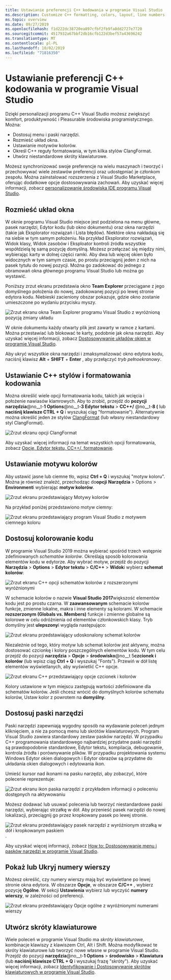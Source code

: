 ```yaml
---
title: Ustawianie preferencji C++ kodowania w programie Visual Studio
ms.description: Customize C++ formatting, colors, layout, line numbers, and menus in the Visual Studio IDE.
ms.topic: overview
ms.date: 09/27/2019
ms.openlocfilehash: f1d222dc38720ea897cfbf2fb9fa0dd2727e7720
ms.sourcegitcommit: 4517932a67bbf2db16cfb122d3bef57a43696242
ms.translationtype: MT
ms.contentlocale: pl-PL
ms.lasthandoff: 10/02/2019
ms.locfileid: "71816350"
---
```

# <a name="set-your-c-coding-preferences-in-visual-studio"></a>Ustawianie preferencji C++ kodowania w programie Visual Studio

Dzięki personalizacji programu C++ Visual Studio możesz zwiększyć komfort, produktywność i Pleasurable środowiska programistycznego. Można:

- Dostosuj menu i paski narzędzi.
- Rozmieść układ okna.
- Ustawianie motywów kolorów.
- Określ C++ reguły formatowania, w tym kilka stylów ClangFormat.
- Utwórz niestandardowe skróty klawiaturowe.

Możesz synchronizować swoje preferencje na wielu maszynach i tworzyć i przechowywać wiele zestawów preferencji oraz udostępniać je członkom zespołu. Można zainstalować rozszerzenia z Visual Studio Marketplace, oferując dodatkowe opcje dostosowywania zachowań. Aby uzyskać więcej informacji, zobacz [personalizowanie środowiska IDE programu Visual Studio](/visualstudio/ide/personalizing-the-visual-studio-ide).

## <a name="arrange-window-layout"></a>Rozmieść układ okna

W oknie programu Visual Studio miejsce jest podzielona na menu główne, pasek narzędzi, Edytor kodu (lub okno dokumentu) oraz okna narzędzi (takie jak Eksplorator rozwiązań i Lista błędów). Niektóre okna nakładają się na siebie w tym samym położeniu. Na przykład Eksplorator rozwiązań, Widok klasy, Widok zasobów i Eksploator kontroli źródła wszystkie współdzielą tę samą pozycję domyślną. Możesz przełączać się między nimi, wybierając karty w dolnej części ramki. Aby dwa lub więcej okien było widocznych w tym samym czasie, po prostu przeciągnij jeden z nich na pasek tytułu do nowej pozycji. Można go zadokować do jednego z obramowań okna głównego programu Visual Studio lub można go wystawić.

Poniższy zrzut ekranu przedstawia okno **Team Explorer** przeciągane z jego domyślnego położenia do nowej, zadokowanej pozycji po lewej stronie edytora kodu. Niebieski zacieniony obszar pokazuje, gdzie okno zostanie umieszczone po wydaniu przycisku myszy.

![Zrzut ekranu okna Team Explorer programu Visual Studio z wyróżnioną pozycją zmiany układu](media/window-layout-move-team-explorer.png)

W oknie dokumentu każdy otwarty plik jest zawarty w ramce z kartami. Można przestawiać lub blokować te karty, podobnie jak okna narzędzi. Aby uzyskać więcej informacji, zobacz [Dostosowywanie układów okien w programie Visual Studio](/visualstudio/ide/customizing-window-layouts-in-visual-studio).

Aby ukryć wszystkie okna narzędzi i zmaksymalizować okno edytora kodu, naciśnij klawisz **Alt** + **SHIFT** + **Enter** , aby przełączyć *tryb pełnoekranowy*.

## <a name="set-c-coding-styles-and-formatting"></a>Ustawianie C++ stylów i formatowania kodowania

Można określić wiele opcji formatowania kodu, takich jak wcięcia i położenie nawiasów klamrowych. Aby to zrobić, przejdź do **pozycji narzędzia**@no__t-**1 Options**@no__t-**3 Edytor tekstu** > **CC++/** @no__t-**8 (** lub **naciśnij klawisze CTRL + Q** i wyszukaj ciąg "formatowanie"). Alternatywnie można określić jeden ze stylów [ClangFormat](https://clang.llvm.org/docs/ClangFormat.html) (lub własny niestandardowy styl ClangFormat).

![Zrzut ekranu opcji ClangFormat](media/clang-format-ide.png)

Aby uzyskać więcej informacji na temat wszystkich opcji formatowania, zobacz [Opcje, Edytor tekstu, CC++/, formatowanie](/visualstudio/ide/reference/options-text-editor-c-cpp-formatting).

## <a name="set-the-color-theme"></a>Ustawianie motywu kolorów

Aby ustawić jasne lub ciemne tło, wpisz **Ctrl + Q** i wyszukaj "motyw koloru". Można je również znaleźć, przechodząc do**opcji** **Narzędzia** >  Options  > **Environment**i wybierając **motyw kolorów**.

![Zrzut ekranu przedstawiający Motywy kolorów](media/tools-options-color-theme.png)

Na przykład poniżej przedstawiono motyw ciemny:

![Zrzut ekranu przedstawiający program Visual Studio z motywem ciemnego koloru](media/tools-options-dark-theme.png)

## <a name="customize-code-colorization"></a>Dostosuj kolorowanie kodu

W programie Visual Studio 2019 można wybierać spośród trzech wstępnie zdefiniowanych *schematów kolorów*. Określają sposób kolorowania elementów kodu w edytorze. Aby wybrać motyw, przejdź do pozycji **Narzędzia** > **Options** > **Edytor tekstu** > **C/C++**  > **Widok**i wybierz **schemat kolorów**:

![Zrzut ekranu C++ opcji schematów kolorów z rozszerzonymi wyróżnionymi](media/color-schemes.png)

W schemacie kolorów o nazwie **Visual Studio 2017**większość elementów kodu jest po prostu czarna. W **zaawansowanym** schemacie kolorów funkcje, zmienne lokalne, makra i inne elementy są kolorami. W schemacie **rozszerzonym (Globals vs. Members)** funkcje i zmienne globalne są kolorowe w celu odróżnienia od elementów członkowskich klasy. Tryb domyślny jest **ulepszony**i wygląda następująco:

![Zrzut ekranu przedstawiający udoskonalony schemat kolorów](media/color-scheme-enhanced.png)

Niezależnie od tego, który motyw lub schemat kolorów jest aktywny, można dostosować czcionkę i kolory poszczególnych elementów kodu. W tym celu przejdź do pozycji **narzędzia** > **Opcje** > **środowisko**@no__t 5**czcionek i kolorów** (lub wpisz ciąg **Ctrl + Q** i wyszukaj "Fonts"). Przewiń w dół listę elementów wyświetlanych, aby wyświetlić C++ opcje.

![Zrzut ekranu C++ przedstawiający opcje czcionek i kolorów](media/tools-options-cpp-colors.png)

Kolory ustawione w tym miejscu zastępują wartości zdefiniowane dla schematów kolorów. Jeśli chcesz wrócić do domyślnych kolorów schematu kolorów, Ustaw kolor z powrotem na **domyślny**.

## <a name="customize-the-toolbars"></a>Dostosuj paski narzędzi

Paski narzędzi zapewniają wygodny sposób na wydawanie poleceń jednym kliknięciem, a nie za pomocą menu lub skrótów klawiaturowych. Program Visual Studio zawiera standardowy zestaw pasków narzędzi. W przypadku C++ programowania standardowego najbardziej przydatne paski narzędzi są prawdopodobnie standardowe, Edytor tekstu, kompilacja, debugowanie, kontrola źródła i porównywanie plików. W przypadku projektowania systemu Windows Edytor okien dialogowych i Edytor obrazów są przydatne do układania okien dialogowych i edytowania ikon.

Umieść kursor nad ikonami na pasku narzędzi, aby zobaczyć, które polecenie reprezentuje:

![Zrzut ekranu ikon paska narzędzi z przykładem informacji o poleceniu dostępnych na aktywowaniu](media/toolbar-mouse-hover.png)

Możesz dodawać lub usuwać polecenia lub tworzyć niestandardowe paski narzędzi, wybierając strzałkę w dół. Aby przenieść pasek narzędzi do nowej lokalizacji, przeciągnij go przez kropkowany pasek po lewej stronie.

![Zrzut ekranu przedstawiający pasek narzędzi z wyróżnionym strzałką w dół i kropkowanym paskiem](media/toolbar-move-edit.png).

Aby uzyskać więcej informacji, zobacz [How to: Dostosowywanie menu i pasków narzędzi w programie Visual Studio](/visualstudio/ide/how-to-customize-menus-and-toolbars-in-visual-studio).

## <a name="show-or-hide-line-numbers"></a>Pokaż lub Ukryj numery wierszy

Możesz określić, czy numery wierszy mają być wyświetlane po lewej stronie okna edytora. W obszarze **Opcje**, w obszarze **C/C++** , wybierz pozycję **Ogólne**. W sekcji **Ustawienia** wybierz lub wyczyść **numery wierszy**, w zależności od preferencji.

![Zrzut ekranu przedstawiający Opcje ogólne z wyróżnionymi numerami wierszy](media/tools-options-line-numbers.png)

## <a name="create-keyboard-shortcuts"></a>Utwórz skróty klawiaturowe

Wiele poleceń w programie Visual Studio ma *skróty klawiaturowe*, kombinacje klawiszy z klawiszem Ctrl, Alt i Shift. Można modyfikować te skróty klawiaturowe lub tworzyć nowe własne w programie Visual Studio. Przejdź do pozycji **narzędzia**@no__t-**1 Options** > **środowisko** > **Klawiatura** (lub **naciśnij klawisze CTRL + Q** i wyszukaj frazę "skróty"). Aby uzyskać więcej informacji, zobacz [Identyfikowanie i Dostosowywanie skrótów klawiaturowych w programie Visual Studio](/visualstudio/ide/identifying-and-customizing-keyboard-shortcuts-in-visual-studio).
